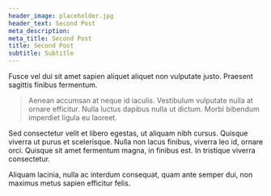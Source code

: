 ```yaml
---
header_image: placeholder.jpg
header_text: Second Post
meta_description:
meta_title: Second Post
title: Second Post
subtitle: Subtitle
---
```


Fusce vel dui sit amet sapien aliquet aliquet non vulputate justo. Praesent sagittis finibus fermentum.

> Aenean accumsan at neque id iaculis. Vestibulum vulputate nulla at ornare efficitur. Nulla luctus dapibus nulla ut dictum. Morbi bibendum imperdiet ligula eu laoreet.

Sed consectetur velit et libero egestas, ut aliquam nibh cursus. Quisque viverra ut purus et scelerisque. Nulla non lacus finibus, viverra leo id, ornare orci. Quisque sit amet fermentum magna, in finibus est. In tristique viverra consectetur.

Aliquam lacinia, nulla ac interdum consequat, quam ante semper dui, non maximus metus sapien efficitur felis.
